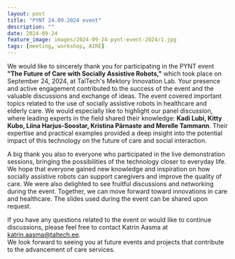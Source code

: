 ```yaml
---
layout: post
title: "PYNT 24.09.2024 event"
description: ""
date: 2024-09-24
feature_image: images/2024-09-24-pynt-event-2024/1.jpg
tags: [meeting, workshop, AIRE]
---
```


We would like to sincerely thank you for participating in the PYNT event **"The Future of Care with Socially Assistive Robots,"** which took place on September 24, 2024, at TalTech's Mektory Innovation Lab. Your presence and active engagement contributed to the success of the event and the valuable discussions and exchange of ideas.
The event covered important topics related to the use of socially assistive robots in healthcare and elderly care. We would especially like to highlight our panel discussion, where leading experts in the field shared their knowledge: **Kadi Lubi, Kitty Kubo, Liina Harjus-Soostar, Kristina Pärnaste and Merelle Tammann**. Their expertise and practical examples provided a deep insight into the potential impact of this technology on the future of care and social interaction.
<!--more-->

A big thank you also to everyone who participated in the live demonstration sessions, bringing the possibilities of the technology closer to everyday life. We hope that everyone gained new knowledge and inspiration on how socially assistive robots can support caregivers and improve the quality of care.
We were also delighted to see fruitful discussions and networking during the event. Together, we can move forward toward innovations in care and healthcare.
The slides used during the event can be shared upon request.

If you have any questions related to the event or would like to continue discussions, please feel free to contact Katrin Aasma at  [katrin.aasma@taltech.ee](mailto:katrin.aasma@taltech.ee).\
We look forward to seeing you at future events and projects that contribute to the advancement of care services. 